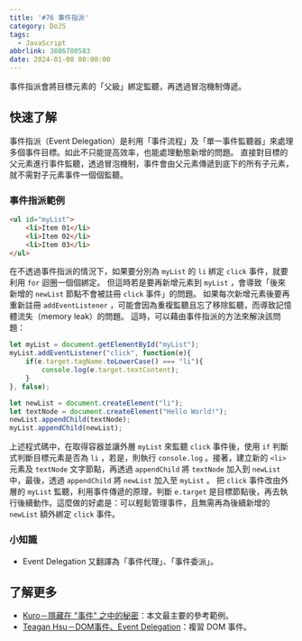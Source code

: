 ```yaml
---
title: '#76 事件指派'
category: DoJS
tags:
  - JavaScript
abbrlink: 3886780583
date: 2024-01-08 00:00:00
---
```

事件指派會將目標元素的「父級」綁定監聽，再透過冒泡機制傳遞。
<!--more-->
## 快速了解
事件指派（Event Delegation）是利用「事件流程」及「單一事件監聽器」來處理多個事件目標。如此不只能提高效率，也能處理動態新增的問題。
直接對目標的父元素進行事件監聽，透過冒泡機制，事件會由父元素傳遞到底下的所有子元素，就不需對子元素事件一個個監聽。
### 事件指派範例
```html
<ul id="myList">
	<li>Item 01</li>
	<li>Item 02</li>
	<li>Item 03</li>
</ul>
```
在不透過事件指派的情況下，如果要分別為 `myList` 的 `li` 綁定 `click` 事件，就要利用 `for` 迴圈一個個綁定。
但這時若是要再新增元素到 `myList` ，會導致「後來新增的 `newList` 節點不會被註冊 `click` 事件」的問題。
如果每次新增元素後要再重新註冊 `addEventListener` ，可能會因為重複監聽且忘了移除監聽，而導致記憶體流失（memory leak）的問題。
這時，可以藉由事件指派的方法來解決該問題：
```jsx
let myList = document.getElementById("myList");
myList.addEventListener("click", function(e){
	if(e.target.tagName.toLowerCase() === "li"){
		console.log(e.target.textContent);
	}
}, false);

let newList = document.createElement("li");
let textNode = document.createElement("Hello World!");
newList.appendChild(textNode);
myList.appendChild(newList);
```
上述程式碼中，在取得容器並讓外層 `myList` 來監聽 `click` 事件後，使用 `if` 判斷式判斷目標元素是否為 `li` ，若是，則執行 `console.log` 。接著，建立新的 `<li>` 元素及 `textNode` 文字節點，再透過 `appendChild` 將 `textNode` 加入到 `newList` 中，最後，透過 `appendChild` 將  `newList` 加入至 `myList` 。
把 `click` 事件改由外層的 `myList` 監聽，利用事件傳遞的原理，判斷 `e.target` 是目標節點後，再去執行後續動作。這麼做的好處是：可以輕鬆管理事件，且無需再為後續新增的 `newList` 額外綁定 `click` 事件。
### 小知識
- Event Delegation 又翻譯為「事件代理」、「事件委派」。
## 了解更多
- [Kuro－隱藏在 "事件" 之中的秘密](https://ithelp.ithome.com.tw/articles/10192015)：本文最主要的參考範例。
- [Teagan Hsu－DOM事件、Event Delegation](https://teagan-hsu.coderbridge.io/2021/01/01/javascript-dom-event-and-event-delegation/)：複習 DOM 事件。